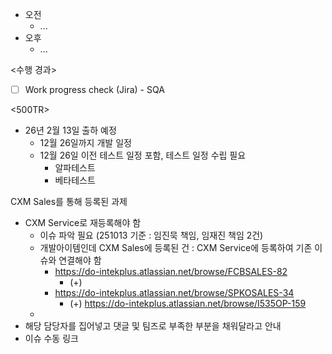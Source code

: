 - 오전
	- ...
- 오후
	- ...

<수행 경과>
- [ ] Work progress check (Jira) - SQA

<500TR>
- 26년 2월 13일 출하 예정
	- 12월 26일까지 개발 일정
	- 12월 26일 이전 테스트 일정 포함, 테스트 일정 수립 필요
		- 알파테스트
		- 베타테스트


CXM Sales를 통해 등록된 과제
- CXM Service로 재등록해야 함
	- 이슈 파악 필요 (251013 기준 : 임진묵 책임, 임재진 책임 2건)
	- 개발아이템인데 CXM Sales에 등록된 건 : CXM Service에 등록하여 기존 이슈와 연결해야 함
		- https://do-intekplus.atlassian.net/browse/FCBSALES-82
			- (+) 
		- https://do-intekplus.atlassian.net/browse/SPKOSALES-34
			- (+) https://do-intekplus.atlassian.net/browse/I535OP-159
	- 
- 해당 담당자를 집어넣고 댓글 및 팀즈로 부족한 부분을 채워달라고 안내
- 이슈 수동 링크